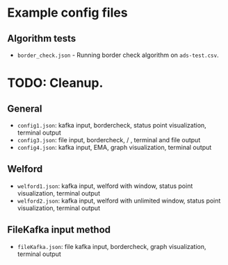 # Example config files

## Algorithm tests

* `border_check.json` - Running border check algorithm on `ads-test.csv`.


# TODO: Cleanup.

## General
* `config1.json`: kafka input, bordercheck, status point visualization, terminal output
* `config3.json`: file input, bordercheck, / , terminal and file output
* `config4.json`: kafka input, EMA, graph visualization, terminal output

## Welford
* `welford1.json`: kafka input, welford with window, status point visualization, terminal output
* `welford2.json`: kafka input, welford with unlimited window, status point visualization, terminal output

## FileKafka input method
* `fileKafka.json`: file kafka input, bordercheck, graph visualization, terminal output

